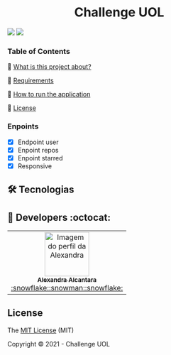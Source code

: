 # <h1 align='center'>Challenge UOL</h1>

<img src="https://img.shields.io/badge/React-20232A?style=&logo=react&logoColor=61DAFB" />
<img src="https://img.shields.io/badge/Bootstrap-563D7C?style=&logo=bootstrap&logoColor=white" />

### Table of Contents

:small_blue_diamond: [What is this project about?](#page_with_curl-what-is-this-project-about)

:small_blue_diamond: [Requirements](#hammer_and_wrench-requirements)

:small_blue_diamond: [How to run the application](#arrow_forward-how-to-run-the-application)

:small_blue_diamond: [License](#license)

### Enpoints

- [x] Endpoint user
- [x] Enpoint repos
- [x] Enpoint starred
- [x] Responsive

## 🛠 Tecnologias

## :rocket: Developers :octocat:

<table>
  <tr>
    <td align="center"><a href="https://github.com/alexa2me">
    <img src="https://avatars.githubusercontent.com/u/63327969?s=460&v=4" width="100px" alt="Imagem do perfil da Alexandra"/>
    <br />
    <sub><b>Alexandra Alcantara</b></sub><br />:snowflake::snowman::snowflake:</td>
</table>

## License

The [MIT License](https://choosealicense.com/licenses/mit/) (MIT)

Copyright :copyright: 2021 - Challenge UOL
